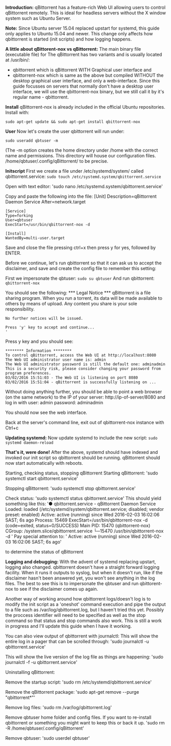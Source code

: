 **Introduction:**
qBittorrent has a feature-rich Web UI allowing users to control qBittorrent remotely. This is ideal for headless servers without the X window system such as Ubuntu Server.

**Note:** Since Ubuntu server 15.04 replaced upstart for systemd, this guide only applies to Ubuntu 15.04 and newer. This change only affects how qbittorrent is started (init scripts) and how logging happens.

**A little about qBittorent-nox vs qBittorrent:**
The main binary file (executable file) for The qBittorrent has two variants and is usually located at /usr/bin/:
* qbittorrent which is qBittorrent WITH Graphical user interface and 
* qbittorrent-nox which is same as the above but compiled WITHOUT the desktop graphical user interface, and only a web-interface.
Since this guide focusses on servers that normally don't have a desktop user interface, we will use the qbittorrent-nox binary, but we still call it by it's regular name - qbittorrent.

**Install**
qBittorrent-nox is already included in the official Ubuntu repositories. Install with:

`sudo apt-get update && sudo apt-get install qbittorrent-nox`

**User**
Now let's create the user qbittorrent will run under:

`sudo useradd qbtuser -m`

(The -m option creates the home directory under /home with the correct name and permissions. This directory will house our configuration files. /home/qbtuser/.config/qBittorrent/ to be precise.

**Initscript**
First we create a file under /etc/systemd/system/ called qbittorrent.service:
`sudo touch /etc/systemd.system/qbittorrent.service`

Open with text editor:
'sudo nano /etc/systemd.system/qbittorrent.service'

Copy and paste the following into the file:
    [Unit]
    Description=qBittorrent Daemon Service
    After=network.target

    [Service]
    Type=forking
    User=qbtuser
    ExecStart=/usr/bin/qbittorrent-nox -d

    [Install]
    WantedBy=multi-user.target

Save and close the file pressing ctrl+x then press y for yes, followed by ENTER.

Before we continue, let's run qbittorrent so that it can ask us to accept the disclaimer, and save and create the config file to remember this setting:

First we impersonate the qbtuser:
`sudo su qbtuser`
And run qbittorrent:
`qbittorrent-nox`

You should see the following:
    *** Legal Notice ***
    qBittorrent is a file sharing program. When you run a torrent, its data will be made available to others by means     of upload. Any content you share is your sole responsibility.
    
    No further notices will be issued.
    
    Press 'y' key to accept and continue...
    '

Press y key and you should see:

    ******** Information ********
    To control qBittorrent, access the Web UI at http://localhost:8080
    The Web UI administrator user name is: admin
    The Web UI administrator password is still the default one: adminadmin
    This is a security risk, please consider changing your password from program preferences.
    03/02/2016 15:51:03 - The Web UI is listening on port 8080
    03/02/2016 15:51:04 - qBittorrent is successfully listening on ...

Without doing anything further, you should be able to point a web browser (on the same network) to the IP of your server: http://ip-of-server/8080 and log in with 
    user: admin
    password: adminadmin

You should now see the web interface.

Back at the server's command line, exit out of qbittorrent-nox instance with Ctrl+c

**Updating systemd:**
Now update systemd to include the new script:
`sudo systemd daemon-reload`

**That's it, were done!**
After the above, systemd should have indexed and invoked our init script so qbittorrent should be running. qBittorrent should now start automatically with reboots.

Starting, checking status, stopping qBittorrent
Starting qBittorrent:
'sudo systemctl start qbittorrent.service'

Stopping qBittorrent:
'sudo systemctl stop qbittorrent.service'

Check status:
'sudo systemctl status qbittorrent.service'
This should yield something like this:
'● qbittorrent.service - qBittorrent Daemon Service
   Loaded: loaded (/etc/systemd/system/qbittorrent.service; disabled; vendor preset: enabled)
   Active: active (running) since Wed 2016-02-03 16:02:06 SAST; 6s ago
  Process: 15469 ExecStart=/usr/bin/qbittorrent-nox -d (code=exited, status=0/SUCCESS)
 Main PID: 15470 (qbittorrent-nox)
   CGroup: /system.slice/qbittorrent.service
           └─15470 /usr/bin/qbittorrent-nox -d
'
Pay special attention to:
'
   Active: active (running) since Wed 2016-02-03 16:02:06 SAST; 6s ago'

to determine the status of qBittorrent

**Logging and debugging:**
With the advent of systemd replacing upstart, logging also changed. qbittorrent doesn't have a straight forward logging facility. When it runs it outputs to syslog, but when it doesn't run, like if the disclaimer hasn't been answered yet, you won't see anything in the log files. The best to see this is to impersonate the qbtuser and run qbittorent-nox to see if the disclaimer comes up again.

Another way of working around how qbittorrent logs/doesn't log is to modify the init script as a 'oneshot' command execution and pipe the output to a file such as /var/log/qbittorrent.log, but I haven't tried this yet. Possibly the proccess identifier will need to be specified as well as the stop command so that status and stop commands also work. This is still a work in progress and I'll update this guide when I have it working.

You can also view output of qbittorrent with journalctl:
This will show the entire log in a pager that can be scrolled through:
'sudo journalctl -u qbittorrent.service'

This will show the live version of the log file as things are happening:
'sudo journalctl -f -u qbittorrent.service'

Uninstalling qBittorrent:

Remove the startup script:
'sudo rm /etc/systemd/qbittorrent.service'

Remove the qBittorrent package:
'sudo apt-get remove --purge "qbittorrent*"'

Remove log files:
'sudo rm /var/log/qbittorrent.log'

Remove qbtuser home folder and config files. If you want to re-install qbittorrent or something you might want to keep this or back it up.
'sudo rm -R /home/qbtuser/.config/qBittorrent'

Remove qbtuser:
'sudo userdel qbtuser'